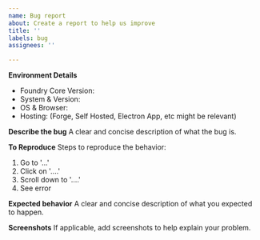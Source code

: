```yaml
---
name: Bug report
about: Create a report to help us improve
title: ''
labels: bug
assignees: ''

---
```


**Environment Details**
- Foundry Core Version: 
- System & Version:
- OS & Browser:
- Hosting: 
(Forge, Self Hosted, Electron App, etc might be relevant)

**Describe the bug**
A clear and concise description of what the bug is.

**To Reproduce**
Steps to reproduce the behavior:
1. Go to '...'
2. Click on '....'
3. Scroll down to '....'
4. See error

**Expected behavior**
A clear and concise description of what you expected to happen.

**Screenshots**
If applicable, add screenshots to help explain your problem.
